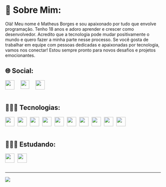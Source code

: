 # 🦾 Sobre Mim:
Olá! Meu nome é Matheus Borges e sou apaixonado por tudo que envolve programação. Tenho 18 anos e adoro aprender e crescer como desenvolvedor. Acredito que a tecnologia pode mudar positivamente o mundo e quero fazer a minha parte nesse processo. Se você gosta de trabalhar em equipe com pessoas dedicadas e apaixonadas por tecnologia, vamos nos conectar! Estou sempre pronto para novos desafios e projetos emocionantes.<br>

## 🌐 Social:
<div style="display: flex; gap: 20px;">
  <a target=”_blank" rel=”noopener” href="https://www.linkedin.com/in/matheus-borges-coder/">
  <img width="30" src="https://www.svgrepo.com/show/448234/linkedin.svg" />
   </a>
  <a  target=”_blank” rel=”noopener” href=mailto:"matheusborgescode@gmail.com">
  <img width="28" src="https://www.svgrepo.com/show/223047/gmail.svg" />
  </a>
  </a>
  <a  target=”_blank” rel=”noopener” href="https://portfolio-matheus-borges.vercel.app/">
  <img width="30" src="https://www.svgrepo.com/show/277512/duck.svg" />
  </a>
</div>

<br>

## 👨🏽‍💻 Tecnologias:
<div style="display: flex; gap: 10px;">
<img width="30" src="https://cdn.jsdelivr.net/gh/devicons/devicon/icons/html5/html5-original.svg" />
<img width="30" src="https://cdn.jsdelivr.net/gh/devicons/devicon/icons/css3/css3-original.svg" />
<img width="30" src="https://cdn.jsdelivr.net/gh/devicons/devicon/icons/javascript/javascript-original.svg" />
<img width="30" src="https://cdn.jsdelivr.net/gh/devicons/devicon/icons/php/php-plain.svg" />
<img width="30" src="https://cdn.worldvectorlogo.com/logos/react-2.svg" />
<img width="30" src="https://cdn.worldvectorlogo.com/logos/next-js.svg" />
<img width="30" src="https://cdn.worldvectorlogo.com/logos/tailwindcss.svg" />
<img width="30" src="https://cdn.worldvectorlogo.com/logos/laravel-2.svg" />
<img width="30" src="https://cdn.jsdelivr.net/gh/devicons/devicon/icons/bootstrap/bootstrap-original.svg" />
<img width="30" src="https://www.svgrepo.com/show/373848/mysql.svg" />
</div>

<br>

## 🕵🏽‍♂️ Estudando:
<div style="display: flex; gap: 10px;">
<img width="30" src="https://www.svgrepo.com/show/452075/node-js.svg" />
<img width="30" src="https://www.svgrepo.com/show/374146/typescript-official.svg" />
</div>

<br>

---
[![](https://visitcount.itsvg.in/api?id=Borgeta-code&icon=2&color=12)](https://visitcount.itsvg.in)
